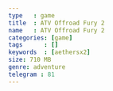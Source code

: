 ```yaml
---
type   : game
title  : ATV Offroad Fury 2
name   : ATV Offroad Fury 2
categories: [game]
tags      : []
keywords  : [aethersx2]
size: 710 MB
genre: adventure
telegram : 81
---
```


